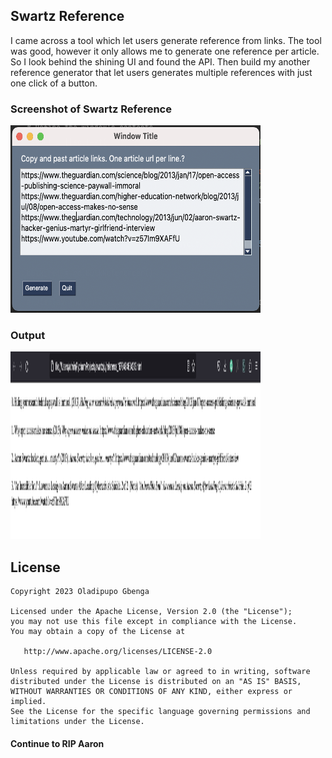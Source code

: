 ## Swartz Reference

I came across a tool which let users generate reference from links. The tool was good, however it only allows me to generate one reference per article. So I look behind the shining UI and found the API. Then build my another reference generator that let users generates multiple references with just one click of a button.

### Screenshot of Swartz Reference
<img src="/screenshots/swartz_window.png" width="400" height="300"/>

### Output
<img src="/screenshots/output.png" width="400" height="300"/>

License
-------

    Copyright 2023 Oladipupo Gbenga

    Licensed under the Apache License, Version 2.0 (the "License");
    you may not use this file except in compliance with the License.
    You may obtain a copy of the License at

       http://www.apache.org/licenses/LICENSE-2.0

    Unless required by applicable law or agreed to in writing, software
    distributed under the License is distributed on an "AS IS" BASIS,
    WITHOUT WARRANTIES OR CONDITIONS OF ANY KIND, either express or implied.
    See the License for the specific language governing permissions and
    limitations under the License.

#### Continue to RIP Aaron